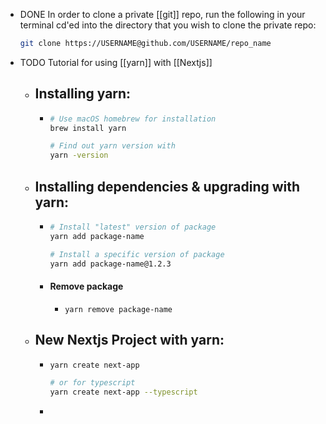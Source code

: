 - DONE In order to clone a private [[git]] repo, run the following in your terminal cd'ed into the directory that you wish to clone the private repo:
  ```bash
  git clone https://USERNAME@github.com/USERNAME/repo_name
  ````
- TODO Tutorial for using [[yarn]] with [[Nextjs]]
	- ## Installing yarn:
		-
		  ```bash
		  # Use macOS homebrew for installation
		  brew install yarn
		  
		  # Find out yarn version with
		  yarn -version
		  ```
	- ## Installing dependencies & upgrading with yarn:
		-
		  ```bash
		  # Install "latest" version of package
		  yarn add package-name
		  
		  # Install a specific version of package
		  yarn add package-name@1.2.3
		  ```
		- #### Remove package
			- `yarn remove package-name`
	- ## New Nextjs Project with yarn:
		-
		  ```bash
		  yarn create next-app
		  
		  # or for typescript
		  yarn create next-app --typescript
		  ```
		-